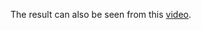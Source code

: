 The result can also be seen from this [video](http://sokocalo.engr.ucdavis.edu/~jeremic/lecture_notes_online_material/_Chapter_Applications_Earthquake_Soil_Structure_Interaction_General_Aspects/Animation_DRM_1D.mp4).